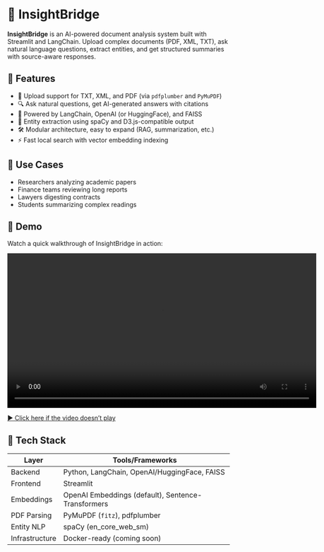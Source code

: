 # 🚀 InsightBridge

**InsightBridge** is an AI-powered document analysis system built with Streamlit and LangChain. Upload complex documents (PDF, XML, TXT), ask natural language questions, extract entities, and get structured summaries with source-aware responses.


## 🧠 Features

- 📄 Upload support for TXT, XML, and PDF (via `pdfplumber` and `PyMuPDF`)
- 🔍 Ask natural questions, get AI-generated answers with citations
- 🧩 Powered by LangChain, OpenAI (or HuggingFace), and FAISS
- 🧠 Entity extraction using spaCy and D3.js-compatible output
- 🛠️ Modular architecture, easy to expand (RAG, summarization, etc.)
- ⚡ Fast local search with vector embedding indexing


## 🎯 Use Cases

- Researchers analyzing academic papers
- Finance teams reviewing long reports
- Lawyers digesting contracts
- Students summarizing complex readings

## 🎥 Demo
Watch a quick walkthrough of InsightBridge in action:

<video src="https://github.com/vageeshadatta2000/InsightBridge/raw/main/assets/Insight-Demo.mp4" controls width="700">
  Your browser does not support the video tag.
</video>

[▶️ Click here if the video doesn’t play](https://drive.google.com/file/d/1eddwljABSVLStG5t2bvodJNcJctpGEvJ/view?usp=sharing)


## 🧰 Tech Stack

| Layer         | Tools/Frameworks                                 |
|---------------|--------------------------------------------------|
| Backend       | Python, LangChain, OpenAI/HuggingFace, FAISS     |
| Frontend      | Streamlit                                        |
| Embeddings    | OpenAI Embeddings (default), Sentence-Transformers |
| PDF Parsing   | PyMuPDF (`fitz`), pdfplumber                     |
| Entity NLP    | spaCy (en_core_web_sm)                           |
| Infrastructure| Docker-ready (coming soon)                       |


